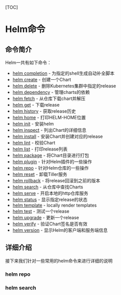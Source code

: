 [TOC]

# Helm命令



## 命令简介

Helm一共有如下命令：

- [helm completion](https://helm.sh/docs/helm/#helm-completion) - 为指定的shell生成自动补全脚本
- [helm create](https://helm.sh/docs/helm/#helm-create) - 创建一个Chart
- [helm delete](https://helm.sh/docs/helm/#helm-delete) - 删除Kubernetes集群中指定的release
- [helm dependency](https://helm.sh/docs/helm/#helm-dependency) - 管理charts的依赖
- [helm fetch](https://helm.sh/docs/helm/#helm-fetch) - 从仓库下载chart并解压
- [helm get](https://helm.sh/docs/helm/#helm-get) - 下载release
- [helm history](https://helm.sh/docs/helm/#helm-history) - 获取release历史
- [helm home](https://helm.sh/docs/helm/#helm-home) - 打印HELM-HOME位置
- [helm init](https://helm.sh/docs/helm/#helm-init) - 安装helm
- [helm inspect](https://helm.sh/docs/helm/#helm-inspect) - 列出Chart的详细信息
- [helm install](https://helm.sh/docs/helm/#helm-install) - 安装Chart并创建对应的release
- [helm lint](https://helm.sh/docs/helm/#helm-lint) - 校验Chart
- [helm list](https://helm.sh/docs/helm/#helm-list) - 打印release列表
- [helm package](https://helm.sh/docs/helm/#helm-package) - 将Chart目录进行打包
- [helm plugin](https://helm.sh/docs/helm/#helm-plugin) - 针对Helm插件的一些操作
- [helm repo](https://helm.sh/docs/helm/#helm-repo) - 针对Helm仓库的一些操作
- [helm reset](https://helm.sh/docs/helm/#helm-reset) - 卸载Tiller服务
- [helm rollback](https://helm.sh/docs/helm/#helm-rollback) - 将release回滚到之前的版本
- [helm search](https://helm.sh/docs/helm/#helm-search) - 从仓库中查找Charts
- [helm serve](https://helm.sh/docs/helm/#helm-serve) - 开启本地的http仓库服务
- [helm status](https://helm.sh/docs/helm/#helm-status) - 显示指定release的状态
- [helm template](https://helm.sh/docs/helm/#helm-template) - locally render templates
- [helm test](https://helm.sh/docs/helm/#helm-test) - 测试一个release
- [helm upgrade](https://helm.sh/docs/helm/#helm-upgrade) - 更新一个release
- [helm verify](https://helm.sh/docs/helm/#helm-verify) - 验证Chart签名是否有效
- [helm version](https://helm.sh/docs/helm/#helm-version) - 显示Helm的客户端和服务端信息



## 详细介绍

接下来我们针对一些常用的helm命令来进行详细的说明

### helm repo

### helm search

















































